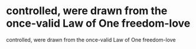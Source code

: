 # controlled, were drawn from the once-valid Law of One freedom-love

controlled, were drawn from the once-valid Law of One freedom-love